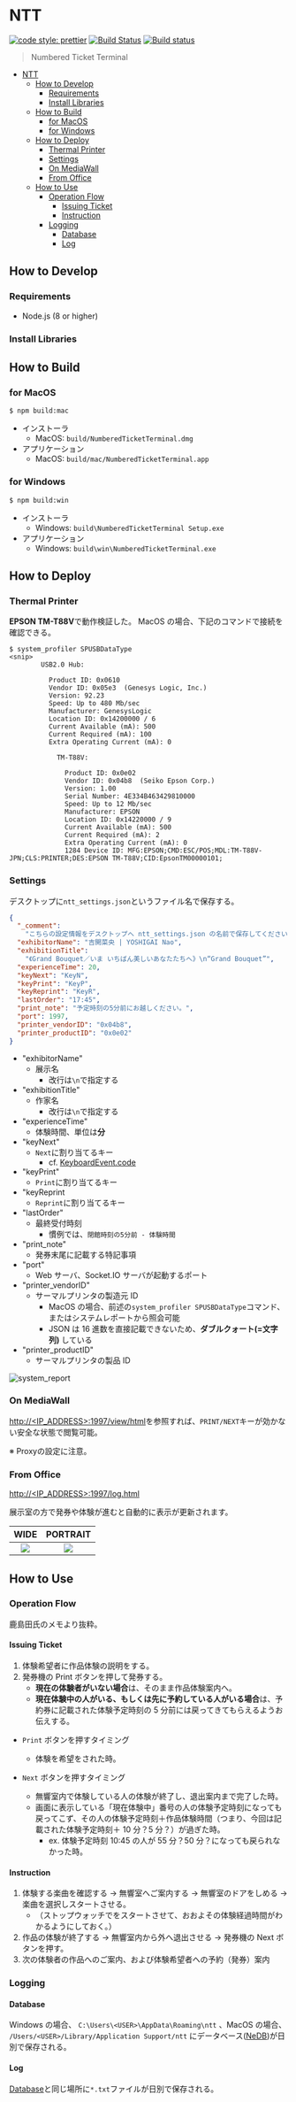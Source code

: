 # NTT

[![code style: prettier](https://img.shields.io/badge/code_style-prettier-ff69b4.svg?style=flat-square)](https://github.com/prettier/prettier)
[![Build Status](https://travis-ci.org/sforzando/ntt.svg?branch=master)](https://travis-ci.org/sforzando/ntt)
[![Build status](https://ci.appveyor.com/api/projects/status/v582o7xo4179sp1u?svg=true)](https://ci.appveyor.com/project/shin-sforzando/ntt)

> Numbered Ticket Terminal

- [NTT](#ntt)
  - [How to Develop](#how-to-develop)
    - [Requirements](#requirements)
    - [Install Libraries](#install-libraries)
  - [How to Build](#how-to-build)
    - [for MacOS](#for-macos)
    - [for Windows](#for-windows)
  - [How to Deploy](#how-to-deploy)
    - [Thermal Printer](#thermal-printer)
    - [Settings](#settings)
    - [On MediaWall](#on-mediawall)
    - [From Office](#from-office)
  - [How to Use](#how-to-use)
    - [Operation Flow](#operation-flow)
      - [Issuing Ticket](#issuing-ticket)
      - [Instruction](#instruction)
    - [Logging](#logging)
      - [Database](#database)
      - [Log](#log)

## How to Develop

### Requirements

* Node.js (8 or higher)

### Install Libraries

## How to Build

### for MacOS

```shell
$ npm build:mac
```

* インストーラ
  * MacOS: `build/NumberedTicketTerminal.dmg`
* アプリケーション
  * MacOS: `build/mac/NumberedTicketTerminal.app`

### for Windows

```shell
$ npm build:win
```

* インストーラ
  * Windows: `build\NumberedTicketTerminal Setup.exe`
* アプリケーション
  * Windows: `build\win\NumberedTicketTerminal.exe`

## How to Deploy

### Thermal Printer

**EPSON TM-T88V**で動作検証した。
MacOS の場合、下記のコマンドで接続を確認できる。

```shell
$ system_profiler SPUSBDataType
<snip>
        USB2.0 Hub:

          Product ID: 0x0610
          Vendor ID: 0x05e3  (Genesys Logic, Inc.)
          Version: 92.23
          Speed: Up to 480 Mb/sec
          Manufacturer: GenesysLogic
          Location ID: 0x14200000 / 6
          Current Available (mA): 500
          Current Required (mA): 100
          Extra Operating Current (mA): 0

            TM-T88V:

              Product ID: 0x0e02
              Vendor ID: 0x04b8  (Seiko Epson Corp.)
              Version: 1.00
              Serial Number: 4E334B463429810000
              Speed: Up to 12 Mb/sec
              Manufacturer: EPSON
              Location ID: 0x14220000 / 9
              Current Available (mA): 500
              Current Required (mA): 2
              Extra Operating Current (mA): 0
              1284 Device ID: MFG:EPSON;CMD:ESC/POS;MDL:TM-T88V-JPN;CLS:PRINTER;DES:EPSON TM-T88V;CID:EpsonTM00000101;
```

### Settings

デスクトップに`ntt_settings.json`というファイル名で保存する。

```json
{
  "_comment":
    "こちらの設定情報をデスクトップへ ntt_settings.json の名前で保存してください。",
  "exhibitorName": "吉開菜央 | YOSHIGAI Nao",
  "exhibitionTitle":
    "《Grand Bouquet／いま いちばん美しいあなたたちへ》\n“Grand Bouquet”",
  "experienceTime": 20,
  "keyNext": "KeyN",
  "keyPrint": "KeyP",
  "keyReprint": "KeyR",
  "lastOrder": "17:45",
  "print_note": "予定時刻の5分前にお越しください。",
  "port": 1997,
  "printer_vendorID": "0x04b8",
  "printer_productID": "0x0e02"
}
```

* "exhibitorName"
  * 展示名
    * 改行は`\n`で指定する
* "exhibitionTitle"
  * 作家名
    * 改行は`\n`で指定する
* "experienceTime"
  * 体験時間、単位は**分**
* "keyNext"
  * `Next`に割り当てるキー
    * cf. [KeyboardEvent.code](https://developer.mozilla.org/en-US/docs/Web/API/KeyboardEvent/code)
* "keyPrint"
  * `Print`に割り当てるキー
* "keyReprint
  * `Reprint`に割り当てるキー
* "lastOrder"
  * 最終受付時刻
    * 慣例では、`閉館時刻の5分前 - 体験時間`
* "print_note"
  * 発券末尾に記載する特記事項
* "port"
  * Web サーバ、Socket.IO サーバが起動するポート
* "printer_vendorID"
  * サーマルプリンタの製造元 ID
    * MacOS の場合、前述の`system_profiler SPUSBDataType`コマンド、またはシステムレポートから照会可能
    * JSON は 16 進数を直接記載できないため、**ダブルクォート(=文字列)** している
* "printer_productID"
  * サーマルプリンタの製品 ID

![system_report](https://user-images.githubusercontent.com/32637762/40765182-a023307c-64e6-11e8-8842-89ad9a920753.png)

### On MediaWall

[http://<IP_ADDRESS>:1997/view/html](http://<IP_ADDRESS>:1997/view/html)を参照すれば、`PRINT/NEXT`キーが効かない安全な状態で閲覧可能。

※ Proxyの設定に注意。

### From Office

[http://<IP_ADDRESS>:1997/log.html](http://<IP_ADDRESS>:1997/log.html)

展示室の方で発券や体験が進むと自動的に表示が更新されます。

|WIDE|PORTRAIT|
|:--:|:-:|
|![](https://user-images.githubusercontent.com/40506652/43411823-48c16ac4-9466-11e8-9ef5-85fe30ca8e28.png)|![](https://user-images.githubusercontent.com/40506652/43412092-1b88cd26-9467-11e8-91fc-1ac288b79170.png)|

## How to Use

### Operation Flow

鹿島田氏のメモより抜粋。

#### Issuing Ticket

1.  体験希望者に作品体験の説明をする。
2.  発券機の Print ボタンを押して発券する。
    * **現在の体験者がいない場合**は、そのまま作品体験案内へ。
    * **現在体験中の人がいる、もしくは先に予約している人がいる場合**は、予約券に記載された体験予定時刻の 5 分前には戻ってきてもらえるようお伝えする。

* `Print` ボタンを押すタイミング

  * 体験を希望をされた時。

* `Next` ボタンを押すタイミング
  * 無響室内で体験している人の体験が終了し、退出案内まで完了した時。
  * 画面に表示している「現在体験中」番号の人の体験予定時刻になっても戻ってこず、その人の体験予定時刻＋作品体験時間（つまり、今回は記載された体験予定時刻＋ 10 分？5 分？）が過ぎた時。
    * ex. 体験予定時刻 10:45 の人が 55 分？50 分？になっても戻られなかった時。

#### Instruction

1.  体験する楽曲を確認する → 無響室へご案内する → 無響室のドアをしめる → 楽曲を選択しスタートさせる。
    * （ストップウォッチでをスタートさせて、おおよその体験経過時間がわかるようにしておく。）
1.  作品の体験が終了する → 無響室内から外へ退出させる → 発券機の Next ボタンを押す。
1.  次の体験者の作品へのご案内、および体験希望者への予約（発券）案内

### Logging

#### Database

Windows の場合、 `C:\Users\<USER>\AppData\Roaming\ntt` 、MacOS の場合、 `/Users/<USER>/Library/Application Support/ntt` にデータベース([NeDB](https://github.com/louischatriot/nedb))が日別で保存される。

#### Log

[Database](#database)と同じ場所に`*.txt`ファイルが日別で保存される。
